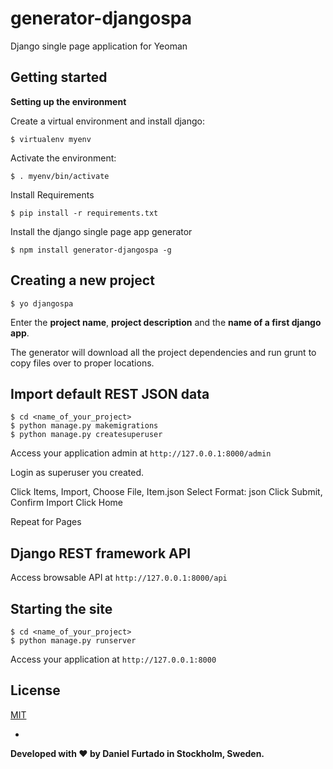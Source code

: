 # generator-djangospa

Django single page application for Yeoman


## Getting started

**Setting up the environment**

Create a virtual environment and install django:


	$ virtualenv myenv


Activate the environment:


	$ . myenv/bin/activate


Install Requirements


	$ pip install -r requirements.txt
	

Install the django single page app generator


	$ npm install generator-djangospa -g


## Creating a new project

	$ yo djangospa

Enter the **project name**, **project description** and the **name of a first django app**.

The generator will download all the project dependencies and run grunt to copy files over to proper locations.


## Import default REST JSON data

	$ cd <name_of_your_project>
	$ python manage.py makemigrations
	$ python manage.py createsuperuser

Access your application admin at `http://127.0.0.1:8000/admin`

Login as superuser you created.

Click Items, Import, Choose File, Item.json
Select Format: json
Click Submit, Confirm Import
Click Home

Repeat for Pages


## Django REST framework API

Access browsable API at `http://127.0.0.1:8000/api`


## Starting the site

	$ cd <name_of_your_project>
	$ python manage.py runserver

Access your application at `http://127.0.0.1:8000`


## License
[MIT](LICENSE.md)

-

**Developed with :heart: by Daniel Furtado in Stockholm, Sweden.**
